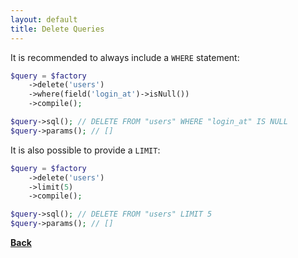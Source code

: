 ```yaml
---
layout: default
title: Delete Queries
---
```


It is recommended to always include a `WHERE` statement:

```php
$query = $factory
    ->delete('users')
    ->where(field('login_at')->isNull())
    ->compile();

$query->sql(); // DELETE FROM "users" WHERE "login_at" IS NULL
$query->params(); // []
```

It is also possible to provide a `LIMIT`:

```php
$query = $factory
    ->delete('users')
    ->limit(5)
    ->compile();

$query->sql(); // DELETE FROM "users" LIMIT 5
$query->params(); // []
```

**[Back](../)**
